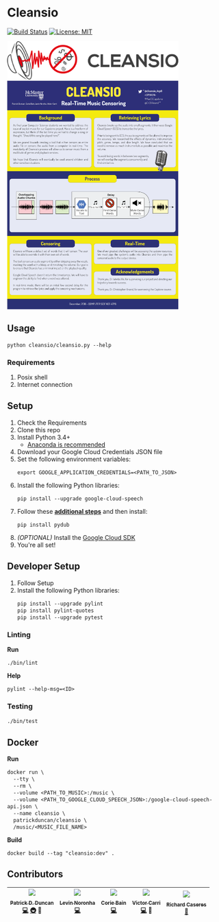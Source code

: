 # Cleansio

[![Build Status](https://travis-ci.com/PatrickDuncan/cleansio.svg?token=9iihWUtXPiNNfbJx3N13&branch=master)](https://travis-ci.com/PatrickDuncan/cleansio) [![License: MIT](https://img.shields.io/badge/License-MIT-yellow.svg)](https://opensource.org/licenses/MIT)

<img src="media/logo.png" width="400px" alt="logo">
<br />
<img src="media/poster.png" width="400px" alt="logo">

## Usage

```
python cleansio/cleansio.py --help
```

### Requirements

1. Posix shell
2. Internet connection

## Setup

1. Check the Requirements
2. Clone this repo
3. Install Python 3.4+
    - [Anaconda is recommended](https://www.anaconda.com/download/)
4. Download your Google Cloud Credentials JSON file
5. Set the following environment variables:
    ```
    export GOOGLE_APPLICATION_CREDENTIALS=<PATH_TO_JSON>
    ```
6. Install the following Python libraries:
    ```
    pip install --upgrade google-cloud-speech
    ```
8. Follow these [**additional steps**](https://github.com/jiaaro/pydub#getting-ffmpeg-set-up) and then install:
    ```
    pip install pydub
    ```
9. _(OPTIONAL)_ Install the [Google Cloud SDK](https://cloud.google.com/sdk/docs/)
10. You're all set!

## Developer Setup

1. Follow Setup
2. Install the following Python libraries:
    ```
    pip install --upgrade pylint
    pip install pylint-quotes
    pip install --upgrade pytest
    ```

### Linting

**Run**
```
./bin/lint
```

**Help**
```
pylint --help-msg=<ID>
```

### Testing

```
./bin/test
```

## Docker

**Run**
```
docker run \
  --tty \
  --rm \
  --volume <PATH_TO_MUSIC>:/music \
  --volume <PATH_TO_GOOGLE_CLOUD_SPEECH_JSON>:/google-cloud-speech-api.json \
  --name cleansio \
  patrickduncan/cleansio \
  /music/<MUSIC_FILE_NAME>
```

**Build**
```
docker build --tag "cleansio:dev" .
```

## Contributors

<!-- ALL-CONTRIBUTORS-LIST:START - Do not remove or modify this section -->
| [<img src="https://avatars.githubusercontent.com/u/6889074?v=3" width="100px;"/><br /><sub><b>Patrick D. Duncan</b></sub>](https://patrickduncan.co)<br /> [💻](https://github.com/patrickduncan/cleansio/commits?author=patrickduncan) [🚇](https://travis-ci.com/PatrickDuncan/cleansio) 📖 | [<img src="https://avatars.githubusercontent.com/u/11710526?v=3" width="100px;"/><br /><sub><b>Levin Noronha</b></sub>](https://github.com/levin-noro)<br /> [💻](https://github.com/patrickduncan/cleansio/commits?author=levin-noro) | [<img src="https://avatars.githubusercontent.com/u/15528033?v=3" width="100px;"/><br /><sub><b>Corie Bain</b></sub>](https://github.com/c-bain)<br /> [💻](https://github.com/patrickduncan/cleansio/commits?author=c-bain) | [<img src="https://avatars.githubusercontent.com/u/1454713?v=3" width="100px;"/><br /><sub><b>Victor Carri</b></sub>](https://github.com/VictorCarri)<br /> [💻](https://github.com/patrickduncan/cleansio/commits?author=VictorCarri) 📖 | [<img src="https://avatars.githubusercontent.com/u/35604837?v=3" width="100px;"/><br /><sub><b>Richard Caseres</b></sub>](https://github.com/richardbmx)<br />[🎨](https://github.com/PatrickDuncan/cleansio/blob/logo/media/logo.png) |
| :---: | :---: | :---: | :---: | :---: |
<!-- ALL-CONTRIBUTORS-LIST:END -->

